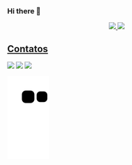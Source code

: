 ### Hi there 👋

<div align="center">
<a href="https://github.com/LuizGabe">
<img height="180em" src="https://github-readme-stats.vercel.app/api/top-langs/?username=LuizGabe&border_color=000000&layout=compact&langs_count=7&theme=algolia"/>
<img height="180em" src="https://github-readme-stats.vercel.app/api?username=LuizGabe&show_icons=true&theme=algolia&border_color=000000&include_all_commits=true&count_private=true"/>
</div>
 <h2>Contatos</h2>
 
<a href="https://www.linkedin.com/in/luiz-gabriel-0aa256241/" target="_blank"><img src="https://img.shields.io/badge/-Linkedin-%23E4405F?style=for-the-badge&logo=Linkedin&logoColor=Black&color=2465B1" target="_blank"></a>
<a href = "mailto:luizgabrielgrupe@gmail.com"><img src="https://img.shields.io/badge/-Gmail-%23333?style=for-the-badge&logo=gmail&logoColor=white" target="_blank"></a>
<a href="https://instagram.com/luiz_gabriel_13" target="_blank"><img src="https://img.shields.io/badge/-Instagram-%23E4405F?style=for-the-badge&logo=instagram&logoColor=white&color=6D299E" target="_blank"></a>
 
 
 
 
 ![Snake animation](https://github.com/LuizGabe/LuizGabe/blob/output/github-contribution-grid-snake.svg)
